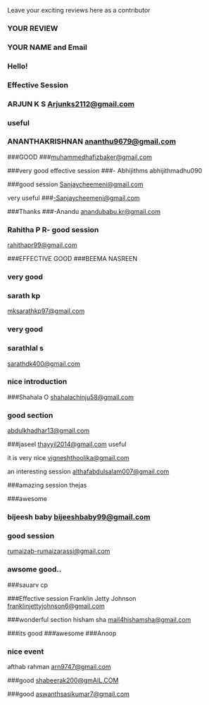 Leave your exciting reviews here as a contributor

 
### YOUR REVIEW
### YOUR NAME and Email

### Hello!


### Effective Session
### ARJUN K S Arjunks2112@gmail.com

### useful 
### ANANTHAKRISHNAN ananthu9679@gmail.com

###GOOD 
###muhammedhafizbaker@gmail.com

###very good effective session
###- Abhijithms abhijithmadhu090

###good session 
Sanjaycheemeni@gmail.com

very useful
###-Sanjaycheemeni@gmail.com

###Thanks
###-Anandu anandubabu.kr@gmail.com

### Rahitha P R- good session 
rahithapr99@gmail.com

###EFFECTIVE GOOD
###BEEMA NASREEN

### very good
### sarath kp
mksarathkp97@gmail.com

### very good
### sarathlal s
sarathdk400@gmail.com

### nice introduction
###Shahala O
shahalachinju58@gmail.com


### good section
abdulkhadhar13@gmail.com

###jaseel
thayyil2014@gmail.com
useful

it is very nice
vigneshthoolika@gmail.com

an interesting session
althafabdulsalam007@gmail.com

###amazing  session
thejas

###awesome
### bijeesh baby bijeeshbaby99@gmail.com

### good session
rumaizab-rumaizarassi@gmail.com



### awsome good..
###sauarv cp

###Effective session 
Franklin Jetty Johnson
franklinjettyjohnson6@gmail.com

###wonderful section
hisham sha
mail4hishamsha@gmail.com

###its good
###awesome
###Anoop 


### nice event
afthab rahman
arn9747@gmail.com

###good 
shabeerak200@gmAIL.COM

###good
aswanthsasikumar7@gmail.com
